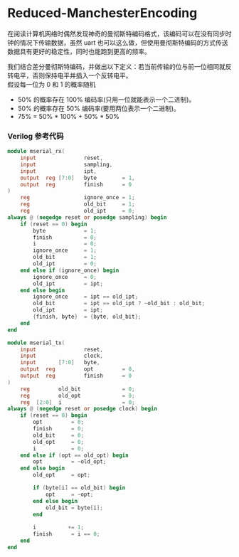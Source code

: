 # Reduced-ManchesterEncoding
在阅读计算机网络时偶然发现神奇的曼彻斯特编码格式，该编码可以在没有同步时钟的情况下传输数据，虽然 uart 也可以这么做，但使用曼彻斯特编码的方式传送数据具有更好的稳定性，同时也能跑到更高的频率。  

我们结合差分曼彻斯特编码，并做出以下定义：若当前传输的位与前一位相同就反转电平，否则保持电平并插入一个反转电平。  
假设每一位为 0 和 1 的概率随机
- 50% 的概率存在 100% 编码率(只用一位就能表示一个二进制)。
- 50% 的概率存在 50% 编码率(要用两位表示一个二进制)。
- 75% = 50% * 100% + 50% * 50%

### Verilog 参考代码

```verilog
module mserial_rx(
    input               reset,
    input               sampling,
    input               ipt,
    output  reg [7:0]   byte        = 1,
    output  reg         finish      = 0
)
    reg                 ignore_once = 1;
    reg                 old_bit     = 1;
    reg                 old_ipt     = 0;
always @ (negedge reset or posedge sampling) begin
    if (reset == 0) begin
        byte            = 1;
        finish          = 0;
        i               = 0;
        ignore_once     = 1;
        old_bit         = 1;
        old_ipt         = 0;
    end else if (ignore_once) begin
        ignore_once     = 0;
        old_ipt         = ipt;
    end else begin
        ignore_once     = ipt == old_ipt;
        old_bit         = ipt == old_ipt ? ~old_bit : old_bit;
        old_ipt         = ipt;
        {finish, byte}  = {byte, old_bit};
    end
end

module mserial_tx(
    input               reset,
    input               clock,
    input       [7:0]   byte,
    output  reg         opt         = 0,
    output  reg         finish      = 0
)
    reg         old_bit             = 0;
    reg         old_opt             = 0;
    reg  [2:0]  i                   = 0;
always @ (negedge reset or posedge clock) begin
    if (reset == 0) begin
        opt         = 0;
        finish      = 0;
        old_bit     = 0;
        old_opt     = 0;
        i           = 0;
    end else if (opt == old_opt) begin
        opt         = ~old_opt;
    end else begin
        old_opt     = opt;

        if (byte[i] == old_bit) begin
            opt     = ~opt;
        end else begin
            old_bit = byte[i];
        end
        
        i          += 1;
        finish      = i == 0;
    end
end
```
